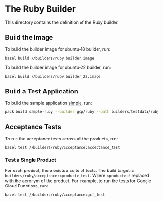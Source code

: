 
# The Ruby Builder
This directory contains the definition of the Ruby builder.

## Build the Image
To build the builder image for ubuntu-18 builder, run:

```bash
bazel build //builders/ruby:builder.image
```

To build the builder image for ubuntu-22 builder, run:

```bash
bazel build //builders/ruby:builder_22.image
```

## Build a Test Application
To build the sample application [simple](../testdata/ruby/generic/simple/), run:

```bash
pack build sample-ruby --builder gcp/ruby --path builders/testdata/ruby/generic/simple/ --trust-builder -v
```

## Acceptance Tests
To run the acceptance tests across all the products, run:

```bash
bazel test //builders/ruby/acceptance:acceptance_test
```

### Test a Single Product
For each product, there exists a suite of tests. The build target is
`builders/ruby/acceptance:<product>_test`. Where `<product>` is replaced with the
acronym of the product. For example, to run the tests for Google Cloud
Functions, run:

```bash
bazel test //builders/ruby/acceptance:gcf_test
```